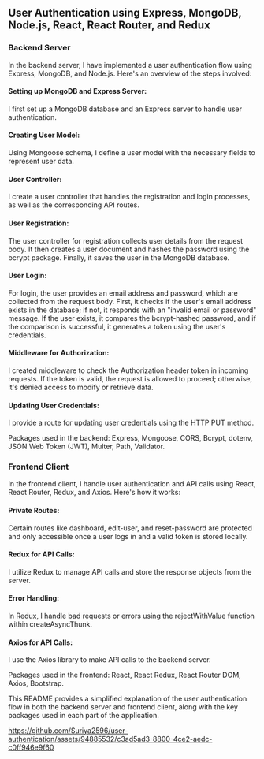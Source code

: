 ## User Authentication using Express, MongoDB, Node.js, React, React Router, and Redux
### Backend Server
In the backend server, I have implemented a user authentication flow using Express, MongoDB, and Node.js. Here's an overview of the steps involved:

#### Setting up MongoDB and Express Server:
I first set up a MongoDB database and an Express server to handle user authentication.

#### Creating User Model:
Using Mongoose schema, I define a user model with the necessary fields to represent user data.

#### User Controller:
I create a user controller that handles the registration and login processes, as well as the corresponding API routes.

#### User Registration:
The user controller for registration collects user details from the request body.
It then creates a user document and hashes the password using the bcrypt package.
Finally, it saves the user in the MongoDB database.

#### User Login:
For login, the user provides an email address and password, which are collected from the request body.
First, it checks if the user's email address exists in the database; if not, it responds with an "invalid email or password" message.
If the user exists, it compares the bcrypt-hashed password, and if the comparison is successful, it generates a token using the user's credentials.

#### Middleware for Authorization:
I created middleware to check the Authorization header token in incoming requests. If the token is valid, the request is allowed to proceed; otherwise, it's denied access to modify or retrieve data.

#### Updating User Credentials:
I provide a route for updating user credentials using the HTTP PUT method.

Packages used in the backend: Express, Mongoose, CORS, Bcrypt, dotenv, JSON Web Token (JWT), Multer, Path, Validator.

### Frontend Client
In the frontend client, I handle user authentication and API calls using React, React Router, Redux, and Axios. Here's how it works:

#### Private Routes:
Certain routes like dashboard, edit-user, and reset-password are protected and only accessible once a user logs in and a valid token is stored locally.

#### Redux for API Calls:
I utilize Redux to manage API calls and store the response objects from the server.

#### Error Handling:
In Redux, I handle bad requests or errors using the rejectWithValue function within createAsyncThunk.

#### Axios for API Calls:
I use the Axios library to make API calls to the backend server.

Packages used in the frontend: React, React Redux, React Router DOM, Axios, Bootstrap.

This README provides a simplified explanation of the user authentication flow in both the backend server and frontend client, along with the key packages used in each part of the application.

https://github.com/Suriya2596/user-authentication/assets/94885532/c3ad5ad3-8800-4ce2-aedc-c0ff946e9f60

